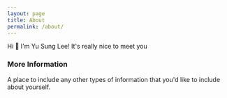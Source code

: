 ```yaml
---
layout: page
title: About
permalink: /about/
---
```


Hi 👋
I'm Yu Sung Lee!
It's really nice to meet you

### More Information

A place to include any other types of information that you'd like to include about yourself.
